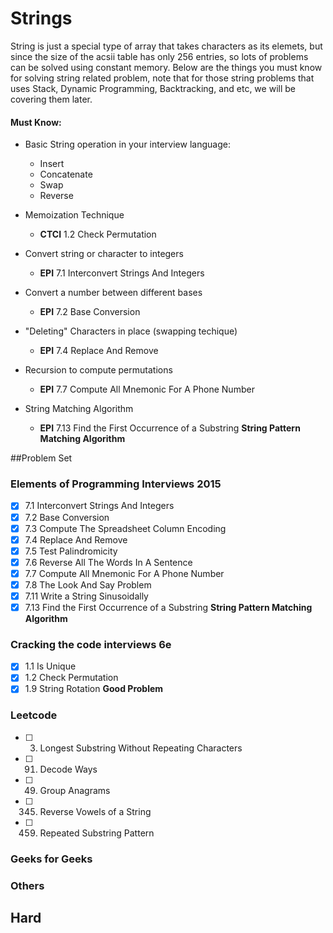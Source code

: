 # Strings
String is just a special type of array that takes characters as its elemets, but since
the size of the acsii table has only 256 entries, so lots of problems can be solved using
constant memory. Below are the things you must know for solving string related problem, note 
that for those string problems that uses Stack, Dynamic Programming, Backtracking, and etc,
we will be covering them later.

#### Must Know:
* Basic String operation in your interview language:
    - Insert
    - Concatenate
    - Swap
    - Reverse

* Memoization Technique 
    - **CTCI** 1.2 Check Permutation

* Convert string or character to integers
    - **EPI** 7.1 Interconvert Strings And Integers

* Convert a number between different bases
    - **EPI** 7.2 Base Conversion

* "Deleting" Characters in place (swapping techique)
    - **EPI** 7.4 Replace And Remove

* Recursion to compute permutations
    - **EPI** 7.7 Compute All Mnemonic For A Phone Number

* String Matching Algorithm
    - **EPI** 7.13 Find the First Occurrence of a Substring **String Pattern Matching Algorithm**

##Problem Set
### Elements of Programming Interviews 2015
- [x] 7.1 Interconvert Strings And Integers
- [x] 7.2 Base Conversion
- [x] 7.3 Compute The Spreadsheet Column Encoding
- [x] 7.4 Replace And Remove
- [x] 7.5 Test Palindromicity
- [x] 7.6 Reverse All The Words In A Sentence
- [x] 7.7 Compute All Mnemonic For A Phone Number
- [x] 7.8 The Look And Say Problem
- [x] 7.11 Write a String Sinusoidally
- [x] 7.13 Find the First Occurrence of a Substring **String Pattern Matching Algorithm**

### Cracking the code interviews 6e
- [x] 1.1 Is Unique
- [x] 1.2 Check Permutation
- [x] 1.9 String Rotation **Good Problem**

### Leetcode
- [ ] 3. Longest Substring Without Repeating Characters
- [ ] 91. Decode Ways
- [ ] 49. Group Anagrams
- [ ] 345. Reverse Vowels of a String
- [ ] 459. Repeated Substring Pattern

### Geeks for Geeks
### Others

## Hard





